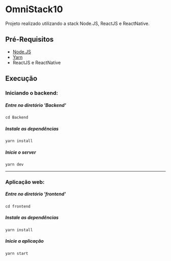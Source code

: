 # OmniStack10

Projeto realizado utilizando a stack Node.JS, ReactJS e ReactNative.

## Pré-Requisitos

* [Node.JS](https://nodejs.org/en/download/)
* [Yarn](https://yarnpkg.com/en/docs/install)
* ReactJS e ReactNative

## Execução 

### Iniciando o backend:
##### Entre no diretório 'Backend'
```
cd Backend
```
##### Instale as dependências
```
yarn install
```
##### Inicie o server
```
yarn dev
```
***

### Aplicação web:
##### Entre no diretório 'frontend'
```
cd frontend
```
##### Instale as dependências
```
yarn install
```
##### Inicie a aplicação
```
yarn start
```
